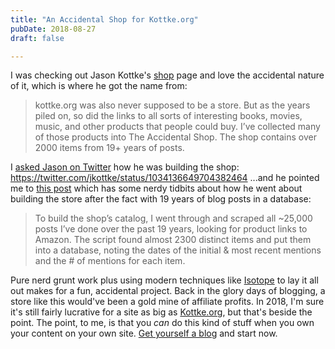 ```yaml
---
title: "An Accidental Shop for Kottke.org"
pubDate: 2018-08-27
draft: false

---
```


I was checking out Jason Kottke's [shop](https://kottke.org/shop) page and love the accidental nature of it, which is where he got the name from:

> kottke.org was also never supposed to be a store. But as the years piled on, so did the links to all sorts of interesting books, movies, music, and other products that people could buy. I’ve collected many of those products into The Accidental Shop. The shop contains over 2000 items from 19+ years of posts.

I [asked Jason on Twitter](https://twitter.com/jkottke/status/1034136649704382464) how he was building the shop: https://twitter.com/jkottke/status/1034136649704382464 ...and he pointed me to [this post](https://kottke.org/17/06/the-accidental-shop) which has some nerdy tidbits about how he went about building the store after the fact with 19 years of blog posts in a database:

> To build the shop’s catalog, I went through and scraped all ~25,000 posts I’ve done over the past 19 years, looking for product links to Amazon. The script found almost 2300 distinct items and put them into a database, noting the dates of the initial & most recent mentions and the # of mentions for each item.

Pure nerd grunt work plus using modern techniques like [Isotope](https://isotope.metafizzy.co) to lay it all out makes for a fun, accidental project. Back in the glory days of blogging, a store like this would've been a gold mine of affiliate profits. In 2018, I'm sure it's still fairly lucrative for a site as big as [Kottke.org](https://kottke.org), but that's beside the point. The point, to me, is that you _can_ do this kind of stuff when you own your content on your own site. [Get yourself a blog](https://wordpress.com/start/) and start now.
